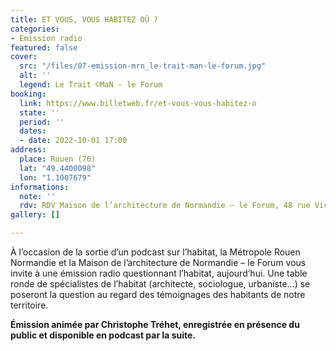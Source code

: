 ```yaml
---
title: ET VOUS, VOUS HABITEZ OÙ ?
categories:
- Emission radio
featured: false
cover:
  src: "/files/07-emission-mrn_le-trait-man-le-forum.jpg"
  alt: ''
  legend: Le Trait ©MaN - le Forum
booking:
  link: https://www.billetweb.fr/et-vous-vous-habitez-o
  state: ''
  period: ''
  dates:
  - date: 2022-10-01 17:00
address:
  place: Rouen (76)
  lat: "49.4400098"
  lon: "1.1007679"
informations:
  note: ''
  rdv: RDV Maison de l’architecture de Normandie – le Forum, 48 rue Victor Hugo
gallery: []

---
```

À l’occasion de la sortie d’un podcast sur l’habitat, la Métropole Rouen Normandie et la Maison de l’architecture de Normandie – le Forum vous invite à une émission radio questionnant l’habitat, aujourd’hui. Une table ronde de spécialistes de l’habitat (architecte, sociologue, urbaniste…) se poseront la question au regard des témoignages des habitants de notre territoire.

**Émission animée par Christophe Tréhet, enregistrée en présence du public et disponible en podcast par la suite.**